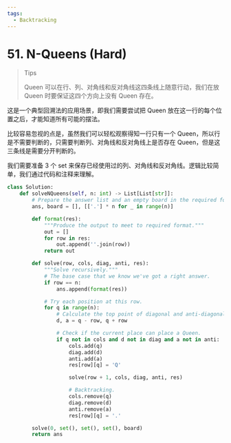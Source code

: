 ```yaml
---
tags:
  - Backtracking
---
```


# 51. N-Queens (Hard)

> Tips
>
> Queen 可以在行、列、对角线和反对角线这四条线上随意行动，我们在放 Queen 时要保证这四个方向上没有 Queen 存在。

这是一个典型回溯法的应用场景，即我们需要尝试把 Queen 放在这一行的每个位置之后，才能知道所有可能的摆法。

比较容易忽视的点是，虽然我们可以轻松观察得知一行只有一个 Queen，所以行是不需要判断的，只需要判断列、对角线和反对角线上是否存在 Queen，但是这三条线是需要分开判断的。

我们需要准备 3 个 set 来保存已经使用过的列、对角线和反对角线。逻辑比较简单，我们通过代码和注释来理解。

```python
class Solution:
    def solveNQueens(self, n: int) -> List[List[str]]:
        # Prepare the answer list and an empty board in the required format.
        ans, board = [], [['.'] * n for _ in range(n)]

        def format(res):
            """Produce the output to meet to required format."""
            out = []
            for row in res:
                out.append(''.join(row))
            return out

        def solve(row, cols, diag, anti, res):
            """Solve recursively."""
            # The base case that we know we've got a right answer.
            if row == n:
                ans.append(format(res))

            # Try each position at this row.
            for q in range(n):
                # Calculate the top point of diagonal and anti-diagonal.
                d, a = q - row, q + row

                # Check if the current place can place a Queen.
                if q not in cols and d not in diag and a not in anti:
                    cols.add(q)
                    diag.add(d)
                    anti.add(a)
                    res[row][q] = 'Q'

                    solve(row + 1, cols, diag, anti, res)

                    # Backtracking.
                    cols.remove(q)
                    diag.remove(d)
                    anti.remove(a)
                    res[row][q] = '.'

        solve(0, set(), set(), set(), board)
        return ans
```

